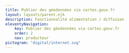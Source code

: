 ```yaml
---
title: Publier des géodonnées via cartes.gouv.fr
layout: layouts/parent.njk
description: Fonctionnalité alimentation / diffusion
eleventyNavigation:
    key: Publier des géodonnées via cartes.gouv.fr
    order: 2
    nav: producteur
pictogram: "digital/internet.svg"
---
```

